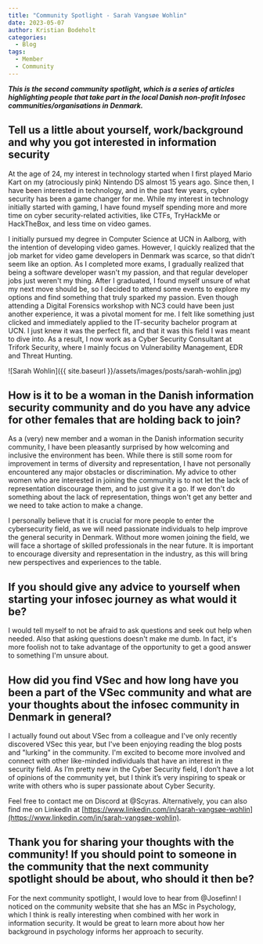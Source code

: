 ```yaml
---
title: "Community Spotlight - Sarah Vangsøe Wohlin"  
date: 2023-05-07  
author: Kristian Bodeholt  
categories:
  - Blog
tags:
  - Member
  - Community
---
```


***This is the second community spotlight, which is a series of articles highlighting people that take part in the local Danish non-profit Infosec communities/organisations in Denmark.***

## Tell us a little about yourself, work/background and why you got interested in information security
At the age of 24, my interest in technology started when I first played Mario Kart on my (atrociously pink) Nintendo DS almost 15 years ago. Since then, I have been interested in technology, and in the past few years, cyber security has been a game changer for me. While my interest in technology initially started with gaming, I have found myself spending more and more time on cyber security-related activities, like CTFs, TryHackMe or HackTheBox, and less time on video games. 

I initially pursued my degree in Computer Science at UCN in Aalborg, with the intention of developing video games. However, I quickly realized that the job market for video game developers in Denmark was scarce, so that didn’t seem like an option. As I completed more exams, I gradually realized that being a software developer wasn't my passion, and that regular developer jobs just weren't my thing. After I graduated, I found myself unsure of what my next move should be, so I decided to attend some events to explore my options and find something that truly sparked my passion. Even though attending a Digital Forensics workshop with NC3 could have been just another experience, it was a pivotal moment for me. I felt like something just clicked and immediately applied to the IT-security bachelor program at UCN. I just knew it was the perfect fit, and that it was this field I was meant to dive into. As a result, I now work as a Cyber Security Consultant at Trifork Security, where I mainly focus on Vulnerability Management, EDR and Threat Hunting. 

![Sarah Wohlin]({{ site.baseurl }}/assets/images/posts/sarah-wohlin.jpg)  

## How is it to be a woman in the Danish information security community and do you have any advice for other females that are holding back to join? 
As a (very) new member and a woman in the Danish information security community, I have been pleasantly surprised by how welcoming and inclusive the environment has been. While there is still some room for improvement in terms of diversity and representation, I have not personally encountered any major obstacles or discrimination. My advice to other women who are interested in joining the community is to not let the lack of representation discourage them, and to just give it a go. If we don't do something about the lack of representation, things won't get any better and we need to take action to make a change. 

I personally believe that it is crucial for more people to enter the cybersecurity field, as we will need passionate individuals to help improve the general security in Denmark. Without more women joining the field, we will face a shortage of skilled professionals in the near future. It is important to encourage diversity and representation in the industry, as this will bring new perspectives and experiences to the table. 

## If you should give any advice to yourself when starting your infosec journey as what would it be?
I would tell myself to not be afraid to ask questions and seek out help when needed. Also that asking questions doesn't make me dumb. In fact, it's more foolish not to take advantage of the opportunity to get a good answer to something I'm unsure about. 

## How did you find VSec and how long have you been a part of the VSec community and what are your thoughts about the infosec community in Denmark in general?
I actually found out about VSec from a colleague and I've only recently discovered VSec this year, but I've been enjoying reading the blog posts and "lurking" in the community. I'm excited to become more involved and connect with other like-minded individuals that have an interest in the security field. As I’m pretty new in the Cyber Security field, I don’t have a lot of opinions of the community yet, but I think it’s very inspiring to speak or write with others who is super passionate about Cyber Security. 

Feel free to contact me on Discord at @Scyras. Alternatively, you can also find me on LinkedIn at [https://www.linkedin.com/in/sarah-vangsøe-wohlin](https://www.linkedin.com/in/sarah-vangsøe-wohlin). 

## Thank you for sharing your thoughts with the community! If you should point to someone in the community that the next community spotlight should be about, who should it then be?  
For the next community spotlight, I would love to hear from @Josefinn! I noticed on the community website that she has an MSc in Psychology, which I think is really interesting when combined with her work in information security. It would be great to learn more about how her background in psychology informs her approach to security. 

